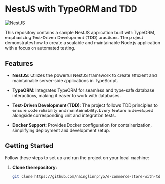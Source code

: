 # NestJS with TypeORM and TDD

![NestJS](https://nestjs.com/img/logo_text.svg)

This repository contains a sample NestJS application built with TypeORM, emphasizing Test-Driven Development (TDD) practices. The project demonstrates how to create a scalable and maintainable Node.js application with a focus on automated testing.

## Features

- **NestJS**: Utilizes the powerful NestJS framework to create efficient and maintainable server-side applications in TypeScript.

- **TypeORM**: Integrates TypeORM for seamless and type-safe database interactions, making it easier to work with databases.

- **Test-Driven Development (TDD)**: The project follows TDD principles to ensure code reliability and maintainability. Every feature is developed alongside corresponding unit and integration tests.

- **Docker Support**: Provides Docker configuration for containerization, simplifying deployment and development setup.

## Getting Started

Follow these steps to set up and run the project on your local machine:

1. **Clone the repository:**

   ```bash
   git clone https://github.com/nainglinnphyo/e-commerce-store-with-tdd.git
